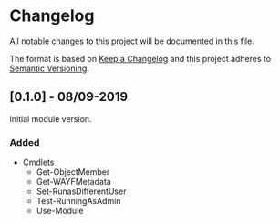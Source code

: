 # Changelog

All notable changes to this project will be documented in this file.

The format is based on [Keep a Changelog](https://keepachangelog.com/)
and this project adheres to [Semantic Versioning](https://semver.org/).

## [0.1.0] - 08/09-2019

Initial module version.

### Added

- Cmdlets
  - Get-ObjectMember
  - Get-WAYFMetadata
  - Set-RunasDifferentUser
  - Test-RunningAsAdmin
  - Use-Module
